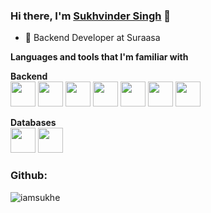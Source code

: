 ### Hi there, I'm [Sukhvinder Singh](https://github.com/sukheAtsuraasa) 👋

- 🔭 Backend Developer at Suraasa

**Languages and tools that I'm familiar with**
<br />

**Backend**<br />
<img height="40" src="https://cdn.svgporn.com/logos/nodejs.svg">
<img height="40" src="https://cdn.svgporn.com/logos/adonisjs.svg"> 
<img height="40" src="https://cdn.svgporn.com/logos/python.svg">
<img height="40" src="https://cdn.svgporn.com/logos/django-icon.svg">
<img height="40" src="https://miro.medium.com/max/599/1*uHzooF1EtgcKn9_XiSST4w.png"> 
<img height="40" src="https://cdn.svgporn.com/logos/javascript.svg">
<img height="40" src="https://cdn.svgporn.com/logos/typescript-icon.svg">

**Databases**<br />
<img height="40" src="https://cdn.svgporn.com/logos/postgresql.svg">
<img height="40" src="https://cdn.svgporn.com/logos/mongodb-icon.svg">


### Github:
 <p><img align="left" src="https://github-readme-stats.vercel.app/api/top-langs?username=sukheAtsuraasa&show_icons=true&theme=dark&locale=en&layout=compact" alt="iamsukhe" /></p>
